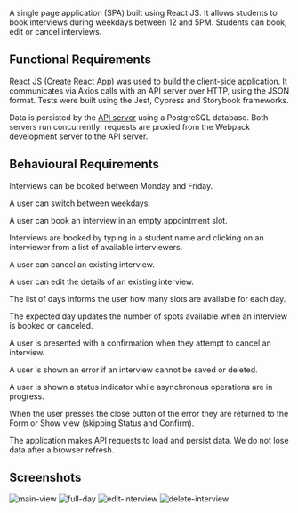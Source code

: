 A single page application (SPA) built using React JS. It allows students to book interviews during weekdays between 12 and 5PM. Students can book, edit or cancel interviews.

## Functional Requirements

React JS (Create React App) was used to build the client-side application. It communicates via Axios calls with an API server over HTTP, using the JSON format.
Tests were built using the Jest, Cypress and Storybook frameworks.

Data is persisted by the [API server](https://github.com/nataliaCodes/scheduler-api) using a PostgreSQL database.
Both servers run concurrently; requests are proxied from the Webpack development server to the API server.

## Behavioural Requirements

Interviews can be booked between Monday and Friday.

A user can switch between weekdays.

A user can book an interview in an empty appointment slot.

Interviews are booked by typing in a student name and clicking on an interviewer from a list of available interviewers.

A user can cancel an existing interview.

A user can edit the details of an existing interview.

The list of days informs the user how many slots are available for each day.

The expected day updates the number of spots available when an interview is booked or canceled.

A user is presented with a confirmation when they attempt to cancel an interview.

A user is shown an error if an interview cannot be saved or deleted.

A user is shown a status indicator while asynchronous operations are in progress.

When the user presses the close button of the error they are returned to the Form or Show view (skipping Status and Confirm).

The application makes API requests to load and persist data. We do not lose data after a browser refresh.


## Screenshots

![main-view](https://github.com/nataliaCodes/scheduler/blob/master/screenshots/scheduler-view.png)
![full-day](https://github.com/nataliaCodes/scheduler/blob/master/screenshots/scheduler-full-day.png)
![edit-interview](https://github.com/nataliaCodes/scheduler/blob/master/screenshots/scheduler-edit.png)
![delete-interview](https://github.com/nataliaCodes/scheduler/blob/master/screenshots/scheduler-delete.png)
